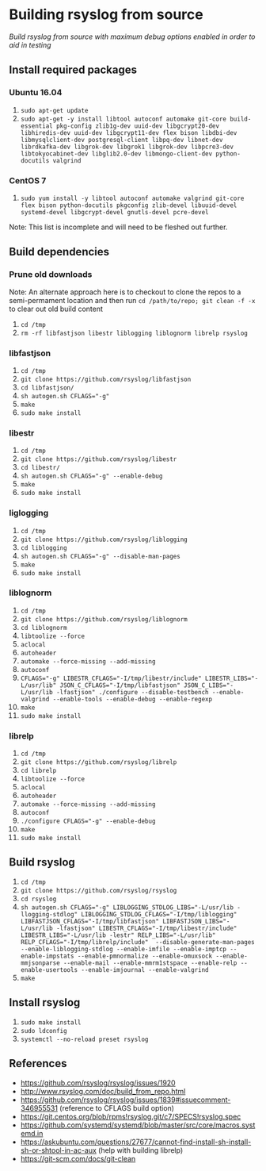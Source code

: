 # Building rsyslog from source

_Build rsyslog from source with maximum debug options enabled in order to aid in testing_

## Install required packages

### Ubuntu 16.04

1. `sudo apt-get update`
1. `sudo apt-get -y install libtool autoconf automake git-core build-essential pkg-config zlib1g-dev uuid-dev libgcrypt20-dev libhiredis-dev uuid-dev libgcrypt11-dev flex bison libdbi-dev libmysqlclient-dev postgresql-client libpq-dev libnet-dev librdkafka-dev libgrok-dev libgrok1 libgrok-dev libpcre3-dev libtokyocabinet-dev libglib2.0-dev libmongo-client-dev python-docutils valgrind`

### CentOS 7

1. `sudo yum install -y libtool autoconf automake valgrind git-core flex bison python-docutils pkgconfig zlib-devel libuuid-devel systemd-devel libgcrypt-devel gnutls-devel pcre-devel`

Note: This list is incomplete and will need to be fleshed out further.

## Build dependencies

### Prune old downloads

Note: An alternate approach here is to checkout to clone the repos to a semi-permament location and then run `cd /path/to/repo; git clean -f -x` to clear out old build content

1. `cd /tmp`
1. `rm -rf libfastjson libestr liblogging liblognorm librelp rsyslog`

### libfastjson

1. `cd /tmp`
1. `git clone https://github.com/rsyslog/libfastjson`
1. `cd libfastjson/`
1. `sh autogen.sh CFLAGS="-g"`
1. `make`
1. `sudo make install`

### libestr

1. `cd /tmp`
1. `git clone https://github.com/rsyslog/libestr`
1. `cd libestr/`
1. `sh autogen.sh CFLAGS="-g" --enable-debug`
1. `make`
1. `sudo make install`

### liglogging

1. `cd /tmp`
1. `git clone https://github.com/rsyslog/liblogging`
1. `cd liblogging`
1. `sh autogen.sh CFLAGS="-g" --disable-man-pages`
1. `make`
1. `sudo make install`

### liblognorm

1. `cd /tmp`
1. `git clone https://github.com/rsyslog/liblognorm`
1. `cd liblognorm`
1. `libtoolize --force`
1. `aclocal`
1. `autoheader`
1. `automake --force-missing --add-missing`
1. `autoconf`
1. `CFLAGS="-g" LIBESTR_CFLAGS="-I/tmp/libestr/include" LIBESTR_LIBS="-L/usr/lib" JSON_C_CFLAGS="-I/tmp/libfastjson" JSON_C_LIBS="-L/usr/lib -lfastjson" ./configure --disable-testbench --enable-valgrind --enable-tools --enable-debug --enable-regexp`
1. `make`
1. `sudo make install`

### librelp

1. `cd /tmp`
1. `git clone https://github.com/rsyslog/librelp`
1. `cd librelp`
1. `libtoolize --force`
1. `aclocal`
1. `autoheader`
1. `automake --force-missing --add-missing`
1. `autoconf`
1. `./configure CFLAGS="-g" --enable-debug`
1. `make`
1. `sudo make install`

## Build rsyslog

1. `cd /tmp`
1. `git clone https://github.com/rsyslog/rsyslog`
1. `cd rsyslog`
1. `sh autogen.sh CFLAGS="-g" LIBLOGGING_STDLOG_LIBS="-L/usr/lib -llogging-stdlog" LIBLOGGING_STDLOG_CFLAGS="-I/tmp/liblogging" LIBFASTJSON_CFLAGS="-I/tmp/libfastjson" LIBFASTJSON_LIBS="-L/usr/lib -lfastjson" LIBESTR_CFLAGS="-I/tmp/libestr/include" LIBESTR_LIBS="-L/usr/lib -lestr" RELP_LIBS="-L/usr/lib" RELP_CFLAGS="-I/tmp/librelp/include"  --disable-generate-man-pages --enable-liblogging-stdlog --enable-imfile --enable-imptcp --enable-impstats --enable-pmnormalize --enable-omuxsock --enable-mmjsonparse --enable-mail --enable-mmrm1stspace --enable-relp --enable-usertools --enable-imjournal --enable-valgrind`
1. `make`

## Install rsyslog

1. `sudo make install`
1. `sudo ldconfig`
1. `systemctl --no-reload preset rsyslog`

## References

- https://github.com/rsyslog/rsyslog/issues/1920
- http://www.rsyslog.com/doc/build_from_repo.html
- https://github.com/rsyslog/rsyslog/issues/1839#issuecomment-346955531 (reference to CFLAGS build option)
- https://git.centos.org/blob/rpms!rsyslog.git/c7/SPECS!rsyslog.spec
- https://github.com/systemd/systemd/blob/master/src/core/macros.systemd.in
- https://askubuntu.com/questions/27677/cannot-find-install-sh-install-sh-or-shtool-in-ac-aux (help with building librelp)
- https://git-scm.com/docs/git-clean
